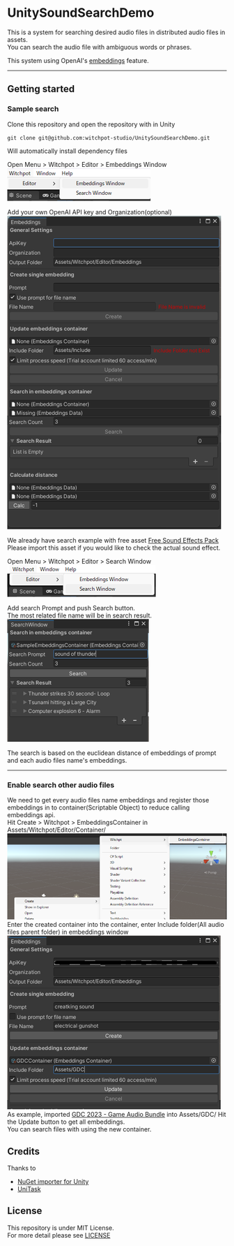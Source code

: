 # UnitySoundSearchDemo
This is a system for searching desired audio files in distributed audio files in assets.    
You can search the audio file with ambiguous words or phrases.

This system using OpenAI's [embeddings](https://platform.openai.com/docs/guides/embeddings/what-are-embeddings) feature.

---

## Getting started     
### Sample search
Clone this repository and open the repository with in Unity  
```
git clone git@github.com:witchpot-studio/UnitySoundSearchDemo.git 
```
Will automatically install dependency files   
    
Open Menu > Witchpot > Editor > Embeddings Window     
![menu_embeddings_window](Images/menu_embeddings_window.png)    

Add your own OpenAI API key and Organization(optional)    
![menu_embeddings_key](Images/embeddings_window.png)
    
We already have search example with free asset [Free Sound Effects Pack](https://assetstore.unity.com/packages/audio/sound-fx/free-sound-effects-pack-155776)    
Please import this asset if you would like to check the actual sound effect.    

Open Menu > Witchpot > Editor > Search Window    
![menu_embeddings_searchwindow](Images/menu_embeddings_searchwindow.png)

Add search Prompt and push Search button.    
The most related file name will be in search result.
![searchwindow](Images/searchwindow.png)

The search is based on the euclidean distance of embeddings of prompt and each audio files name's embeddings.

---

### Enable search other audio files  
We need to get every audio files name embeddings and register those embeddings in to container(Scriptable Object) to reduce calling embeddings api.    
Hit Create > Witchpot > EmbeddingsContainer in Assets/Witchpot/Editor/Container/    
![create_container](Images/create_container.png)
Enter the created container into the container, enter Include folder(All audio files parent folder) in embeddings window    
![include_folder](Images/include_folder.png)    
As example, imported [GDC 2023 - Game Audio Bundle](https://gdc.sonniss.com/) into Assets/GDC/
Hit the Update button to get all embeddings.    
You can search files with using the new container.

## Credits
Thanks to
 - [NuGet importer for Unity](https://github.com/kumaS-nu/NuGet-importer-for-Unity)
 - [UniTask](https://github.com/Cysharp/UniTask)
## License
This repository is under MIT License.     
For more detail please see [LICENSE](./LICENSE.txt)

